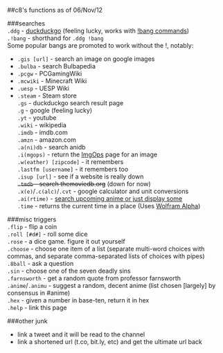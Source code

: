 ##c8's functions as of 06/Nov/12  
  
###searches  
`.ddg` - [duckduckgo](http://duckduckgo.com) (feeling lucky, works with [!bang commands](http://duckduckgo.com/bang.html))  
`.!bang` - shorthand for `.ddg !bang`  
Some popular bangs are promoted to work without the !, notably:  
 - `.gis [url]` - search an image on google images  
 - `.bulba` - search Bulbapedia  
 - `.pcgw` - PCGamingWiki  
 - `.mcwiki` - Minecraft Wiki  
 - `.uesp` - UESP Wiki  
 - `.steam` - Steam store  
`.gs` - duckduckgo search result page  
`.g` - google (feeling lucky)  
`.yt` - youtube  
`.wiki` - wikipedia  
`.imdb` - imdb.com  
`.amzn` - amazon.com  
`.a(ni)db` - search anidb  
`.i(mgops)` - return the [ImgOps](http://imgops.com/) page for an image  
`.w(eather) [zipcode]` - it remembers  
`.lastfm [username]` - it remembers too  
`.isup [url]` - see if a website is really down  
<strike>`.tmdb` - search themoviedb.org</strike> (down for now)  
`.x(e)`/`.c(alc)`/`.cvt` - google calculator and unit conversions  
`.ai(rtime)` - [search upcoming anime or just display some](http://www.mahou.org/Showtime/)  
`.time` - returns the current time in a place (Uses [Wolfram Alpha](http://www.wolframalpha.com/))
  
###misc triggers  
`.flip` - flip a coin  
`.roll [#d#]` - roll some dice  
`.rose` - a dice game. figure it out yourself  
`.choose` - choose one item of a list (separate multi-word choices with commas, and separate comma-separated lists of choices with pipes)  
`.8ball` - ask a question  
`.sin` - choose one of the seven deadly sins  
`.farnsworth` - get a random quote from professor farnsworth  
`.anime`/`.animu` - suggest a random, decent anime (list chosen [largely] by consensus in #anime)  
`.hex` - given a number in base-ten, return it in hex  
`.help` - link this page  
  
###other junk  
- link a tweet and it will be read to the channel  
- link a shortened url (t.co, bit.ly, etc) and get the ultimate url back  
